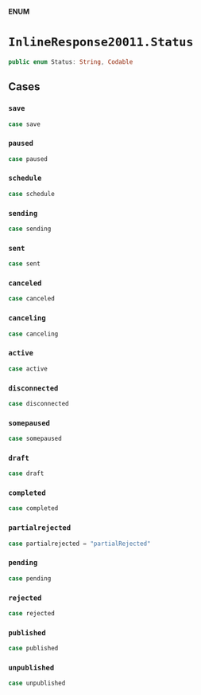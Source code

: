 **ENUM**

# `InlineResponse20011.Status`

```swift
public enum Status: String, Codable
```

## Cases
### `save`

```swift
case save
```

### `paused`

```swift
case paused
```

### `schedule`

```swift
case schedule
```

### `sending`

```swift
case sending
```

### `sent`

```swift
case sent
```

### `canceled`

```swift
case canceled
```

### `canceling`

```swift
case canceling
```

### `active`

```swift
case active
```

### `disconnected`

```swift
case disconnected
```

### `somepaused`

```swift
case somepaused
```

### `draft`

```swift
case draft
```

### `completed`

```swift
case completed
```

### `partialrejected`

```swift
case partialrejected = "partialRejected"
```

### `pending`

```swift
case pending
```

### `rejected`

```swift
case rejected
```

### `published`

```swift
case published
```

### `unpublished`

```swift
case unpublished
```
